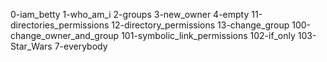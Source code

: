 0-iam_betty
1-who_am_i
2-groups
3-new_owner
4-empty
11-directories_permissions
12-directory_permissions
13-change_group
100-change_owner_and_group
101-symbolic_link_permissions
102-if_only
103-Star_Wars
7-everybody
